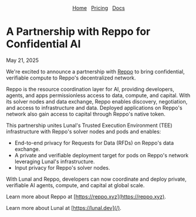 <div align="center">
  <nav>
    <a href="/">Home</a>&nbsp;&nbsp;
    <a href="/pricing.md">Pricing</a>&nbsp;&nbsp;
    <a href="/docs/">Docs</a>
  </nav>
</div>

# A Partnership with Reppo for Confidential AI

May 21, 2025

We're excited to announce a partnership with [Reppo](https://reppo.xyz/) to bring confidential, verifiable compute to Reppo's decentralized network.

Reppo is the resource coordination layer for AI, providing developers, agents, and apps permissionless access to data, compute, and capital. With its solver nodes and data exchange, Reppo enables discovery, negotiation, and access to infrastructure and data. Deployed applications on Reppo's network also gain access to capital through Reppo's native token.

This partnership unites Lunal's Trusted Execution Environment (TEE) infrastructure with Reppo's solver nodes and pods and enables:

- End-to-end privacy for Requests for Data (RFDs) on Reppo's data exchange.
- A private and verifiable deployment target for pods on Reppo's network leveraging Lunal's infrastructure.
- Input privacy for Reppo's solver nodes.

With Lunal and Reppo, developers can now coordinate and deploy private, verifiable AI agents, compute, and capital at global scale.

Learn more about Reppo at [https://reppo.xyz](https://reppo.xyz).

Learn more about Lunal at [https://lunal.dev](/).
